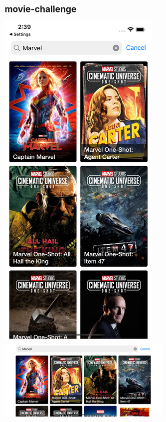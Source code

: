 # movie-challenge
![alt text](https://github.com/lanlhvn/movie-challenge/blob/main/MovieListPortrait.png)

![alt text](https://github.com/lanlhvn/movie-challenge/blob/main/MovieListLanscape.png)
